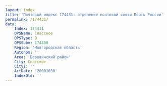```yaml
---
layout: index
title: 'Почтовый индекс 174431: отделение почтовой связи Почты России'
permalink: /174431/
data:
    Index: 174431
    OPSName: Спасское
    OPSType: О
    OPSSubm: 174400
    Region: 'Новгородская область'
    Autonom: ''
    Area: 'Боровичский район'
    City: Спасское
    City1: ''
    ActDate: '20001030'
    IndexOld: ''
---
```

